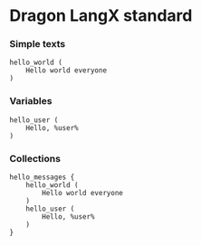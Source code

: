 # Dragon LangX standard


### Simple texts
```dragon_langx
hello_world (
    Hello world everyone
)
```


### Variables
```dragon_langx
hello_user (
    Hello, %user%
)
```


### Collections
```dragon_langx
hello_messages {
    hello_world (
        Hello world everyone
    )
    hello_user (
        Hello, %user%
    )
}
```
